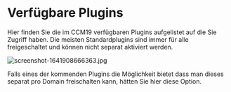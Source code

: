 # Verfügbare Plugins

Hier finden Sie die im CCM19 verfügbaren Plugins aufgelistet auf die Sie Zugriff haben. Die meisten Standardplugins sind immer für alle freigeschaltet und können nicht separat aktiviert werden.

![screenshot-1641908666363.jpg](../../assets/screenshot-1641908666363.jpg)

Falls eines der kommenden Plugins die Möglichkeit bietet dass man dieses separat pro Domain freischalten kann, hätten Sie hier diese Option.
